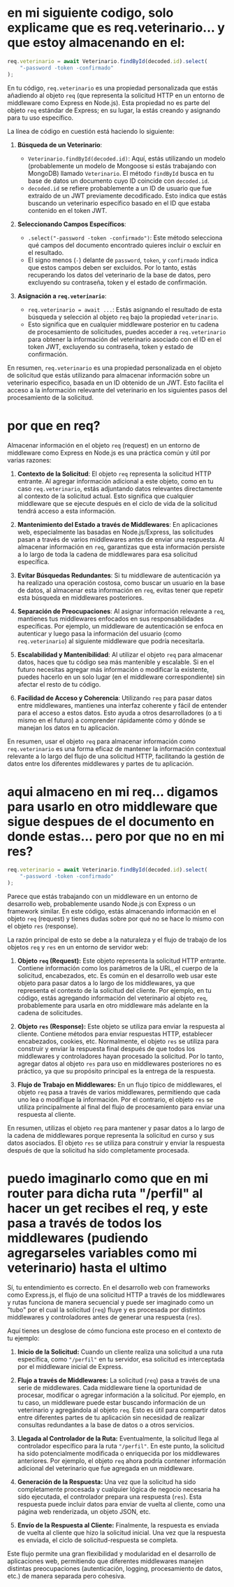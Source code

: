 # en mi siguiente codigo, solo explicame que es req.veterinario... y que estoy almacenando en el:

```javascript
req.veterinario = await Veterinario.findById(decoded.id).select(
    "-password -token -confirmado"
);
```

En tu código, `req.veterinario` es una propiedad personalizada que estás añadiendo al objeto `req` (que representa la solicitud HTTP en un entorno de middleware como Express en Node.js). Esta propiedad no es parte del objeto `req` estándar de Express; en su lugar, la estás creando y asignando para tu uso específico.

La línea de código en cuestión está haciendo lo siguiente:

1. **Búsqueda de un Veterinario**:

    - `Veterinario.findById(decoded.id)`: Aquí, estás utilizando un modelo (probablemente un modelo de Mongoose si estás trabajando con MongoDB) llamado `Veterinario`. El método `findById` busca en tu base de datos un documento cuyo ID coincide con `decoded.id`.
    - `decoded.id` se refiere probablemente a un ID de usuario que fue extraído de un JWT previamente decodificado. Esto indica que estás buscando un veterinario específico basado en el ID que estaba contenido en el token JWT.

2. **Seleccionando Campos Específicos**:

    - `.select("-password -token -confirmado")`: Este método selecciona qué campos del documento encontrado quieres incluir o excluir en el resultado.
    - El signo menos (`-`) delante de `password`, `token`, y `confirmado` indica que estos campos deben ser excluidos. Por lo tanto, estás recuperando los datos del veterinario de la base de datos, pero excluyendo su contraseña, token y el estado de confirmación.

3. **Asignación a `req.veterinario`**:
    - `req.veterinario = await ...`: Estás asignando el resultado de esta búsqueda y selección al objeto `req` bajo la propiedad `veterinario`.
    - Esto significa que en cualquier middleware posterior en tu cadena de procesamiento de solicitudes, puedes acceder a `req.veterinario` para obtener la información del veterinario asociado con el ID en el token JWT, excluyendo su contraseña, token y estado de confirmación.

En resumen, `req.veterinario` es una propiedad personalizada en el objeto de solicitud que estás utilizando para almacenar información sobre un veterinario específico, basada en un ID obtenido de un JWT. Esto facilita el acceso a la información relevante del veterinario en los siguientes pasos del procesamiento de la solicitud.

# por que en req?

Almacenar información en el objeto `req` (request) en un entorno de middleware como Express en Node.js es una práctica común y útil por varias razones:

1. **Contexto de la Solicitud**: El objeto `req` representa la solicitud HTTP entrante. Al agregar información adicional a este objeto, como en tu caso `req.veterinario`, estás adjuntando datos relevantes directamente al contexto de la solicitud actual. Esto significa que cualquier middleware que se ejecute después en el ciclo de vida de la solicitud tendrá acceso a esta información.

2. **Mantenimiento del Estado a través de Middlewares**: En aplicaciones web, especialmente las basadas en Node.js/Express, las solicitudes pasan a través de varios middlewares antes de enviar una respuesta. Al almacenar información en `req`, garantizas que esta información persiste a lo largo de toda la cadena de middlewares para esa solicitud específica.

3. **Evitar Búsquedas Redundantes**: Si tu middleware de autenticación ya ha realizado una operación costosa, como buscar un usuario en la base de datos, al almacenar esta información en `req`, evitas tener que repetir esta búsqueda en middlewares posteriores.

4. **Separación de Preocupaciones**: Al asignar información relevante a `req`, mantienes tus middlewares enfocados en sus responsabilidades específicas. Por ejemplo, un middleware de autenticación se enfoca en autenticar y luego pasa la información del usuario (como `req.veterinario`) al siguiente middleware que podría necesitarla.

5. **Escalabilidad y Mantenibilidad**: Al utilizar el objeto `req` para almacenar datos, haces que tu código sea más mantenible y escalable. Si en el futuro necesitas agregar más información o modificar la existente, puedes hacerlo en un solo lugar (en el middleware correspondiente) sin afectar el resto de tu código.

6. **Facilidad de Acceso y Coherencia**: Utilizando `req` para pasar datos entre middlewares, mantienes una interfaz coherente y fácil de entender para el acceso a estos datos. Esto ayuda a otros desarrolladores (o a ti mismo en el futuro) a comprender rápidamente cómo y dónde se manejan los datos en tu aplicación.

En resumen, usar el objeto `req` para almacenar información como `req.veterinario` es una forma eficaz de mantener la información contextual relevante a lo largo del flujo de una solicitud HTTP, facilitando la gestión de datos entre los diferentes middlewares y partes de tu aplicación.

# aqui almaceno en mi req... digamos para usarlo en otro middleware que sigue despues de el documento en donde estas... pero por que no en mi res?

```javascript
req.veterinario = await Veterinario.findById(decoded.id).select(
    "-password -token -confirmado"
);
```

Parece que estás trabajando con un middleware en un entorno de desarrollo web, probablemente usando Node.js con Express o un framework similar. En este código, estás almacenando información en el objeto `req` (request) y tienes dudas sobre por qué no se hace lo mismo con el objeto `res` (response).

La razón principal de esto se debe a la naturaleza y el flujo de trabajo de los objetos `req` y `res` en un entorno de servidor web:

1. **Objeto `req` (Request):** Este objeto representa la solicitud HTTP entrante. Contiene información como los parámetros de la URL, el cuerpo de la solicitud, encabezados, etc. Es común en el desarrollo web usar este objeto para pasar datos a lo largo de los middlewares, ya que representa el contexto de la solicitud del cliente. Por ejemplo, en tu código, estás agregando información del veterinario al objeto `req`, probablemente para usarla en otro middleware más adelante en la cadena de solicitudes.

2. **Objeto `res` (Response):** Este objeto se utiliza para enviar la respuesta al cliente. Contiene métodos para enviar respuestas HTTP, establecer encabezados, cookies, etc. Normalmente, el objeto `res` se utiliza para construir y enviar la respuesta final después de que todos los middlewares y controladores hayan procesado la solicitud. Por lo tanto, agregar datos al objeto `res` para uso en middlewares posteriores no es práctico, ya que su propósito principal es la entrega de la respuesta.

3. **Flujo de Trabajo en Middlewares:** En un flujo típico de middlewares, el objeto `req` pasa a través de varios middlewares, permitiendo que cada uno lea o modifique la información. Por el contrario, el objeto `res` se utiliza principalmente al final del flujo de procesamiento para enviar una respuesta al cliente.

En resumen, utilizas el objeto `req` para mantener y pasar datos a lo largo de la cadena de middlewares porque representa la solicitud en curso y sus datos asociados. El objeto `res` se utiliza para construir y enviar la respuesta después de que la solicitud ha sido completamente procesada.

# puedo imaginarlo como que en mi router para dicha ruta "/perfil" al hacer un get recibes el req, y este pasa a través de todos los middlewares (pudiendo agregarseles variables como mi veterinario) hasta el ultimo

Sí, tu entendimiento es correcto. En el desarrollo web con frameworks como Express.js, el flujo de una solicitud HTTP a través de los middlewares y rutas funciona de manera secuencial y puede ser imaginado como un "tubo" por el cual la solicitud (`req`) fluye y es procesada por distintos middlewares y controladores antes de generar una respuesta (`res`).

Aquí tienes un desglose de cómo funciona este proceso en el contexto de tu ejemplo:

1. **Inicio de la Solicitud:** Cuando un cliente realiza una solicitud a una ruta específica, como `"/perfil"` en tu servidor, esa solicitud es interceptada por el middleware inicial de Express.

2. **Flujo a través de Middlewares:** La solicitud (`req`) pasa a través de una serie de middlewares. Cada middleware tiene la oportunidad de procesar, modificar o agregar información a la solicitud. Por ejemplo, en tu caso, un middleware puede estar buscando información de un veterinario y agregándola al objeto `req`. Esto es útil para compartir datos entre diferentes partes de tu aplicación sin necesidad de realizar consultas redundantes a la base de datos o a otros servicios.

3. **Llegada al Controlador de la Ruta:** Eventualmente, la solicitud llega al controlador específico para la ruta `"/perfil"`. En este punto, la solicitud ha sido potencialmente modificada o enriquecida por los middlewares anteriores. Por ejemplo, el objeto `req` ahora podría contener información adicional del veterinario que fue agregada en un middleware.

4. **Generación de la Respuesta:** Una vez que la solicitud ha sido completamente procesada y cualquier lógica de negocio necesaria ha sido ejecutada, el controlador prepara una respuesta (`res`). Esta respuesta puede incluir datos para enviar de vuelta al cliente, como una página web renderizada, un objeto JSON, etc.

5. **Envío de la Respuesta al Cliente:** Finalmente, la respuesta es enviada de vuelta al cliente que hizo la solicitud inicial. Una vez que la respuesta es enviada, el ciclo de solicitud-respuesta se completa.

Este flujo permite una gran flexibilidad y modularidad en el desarrollo de aplicaciones web, permitiendo que diferentes middlewares manejen distintas preocupaciones (autenticación, logging, procesamiento de datos, etc.) de manera separada pero cohesiva.
